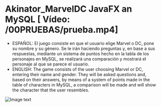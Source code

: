 # Akinator_MarvelDC JavaFX an MySQL [ Vídeo: /00PRUEBAS/prueba.mp4]
- ESPAÑOL: El juego consiste en que el usuario elige Marvel o DC, pone su nombre y su género. Se le irán haciendo preguntas y, en base a sus respuestas, mediante un sistema de puntos
  hecho en la tabla de los personajes en MySQL, se realizará una comparación y mostrará el personaje al que se parece el usuario.
- ENGLISH: The game consists of the user choosing Marvel or DC, entering their name and gender. They will be asked questions and, based on their answers, by means of a system of points
  made in the table of characters in MySQL, a comparison will be made and will show the character that the user resembles.

![Image text](https://github.com/zgb15/Akinator_MarvelDC)
